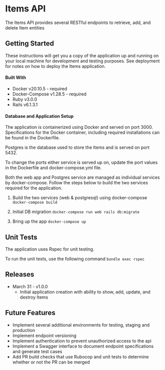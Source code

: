 # Items API

The Items API provides several RESTful endpoints to retrieve, add, and delete Item entities

## Getting Started

These instructions will get you a copy of the application up and running on your local machine for development and testing purposes. See deployment for notes on how to deploy the Items application.

#### Built With

* Docker v20.10.5 - required 
* Docker-Compose v1.28.5 - required
* Ruby v3.0.0
* Rails v6.1.3.1

#### Database and Application Setup

The application is containerized using Docker and served on port 3000. Specifications for the Docker container, including required installations can be found in the Dockerfile.

Postgres is the database used to store the Items and is served on port 5432. 

To change the ports either service is served up on, update the port values in the Dockerfile and docker-compose.yml file. 

Both the web app and Postgres service are managed as individual services by docker-compose. Follow the steps below to build the two services required for the application.

1. Build the two services (web & postgresql) using docker-compose
```docker-compose build```

2. Initial DB migration
```docker-compose run web rails db:migrate```

3. Bring up the app
```docker-compose up```

## Unit Tests

The application uses Rspec for unit testing.

To run the unit tests, use the following command ```bundle exec rspec```


## Releases
* March 31 - v1.0.0 
    * Initial application creation with ability to show, add, update, and destroy Items

## Future Features
* Implement several additional environments for testing, staging and production
* Implement endpoint versioning
* Implement authentication to prevent unauthorized access to the api
* Implement a Swagger interface to document endpoint specifications and generate test cases
* Add PR build checks that use Rubocop and unit tests to determine whether or not the PR can be merged
